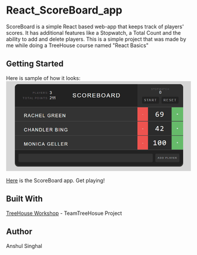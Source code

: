 # React_ScoreBoard_app

ScoreBoard is a simple React based web-app that keeps track of players' scores. It has additional features like a Stopwatch, a Total Count and the ability to add and delete players. This is a simple project that was made by me while doing a TreeHouse course named "React Basics"

## Getting Started
Here is sample of how it looks:
![ScoreBoard GIF](https://github.com/af4ro/React_ScoreBoard_app/blob/gh-pages/ScoreBoard_gif.gif)

[Here](http://anshulsinghal.me/React_ScoreBoard_app/) is the ScoreBoard app. Get playing!

## Built With

[TreeHouse Workshop](https://teamtreehouse.com/) - TeamTreeHosue Project

## Author

Anshul Singhal
